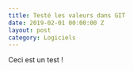 ```yaml
---
title: Testé les valeurs dans GIT
date: 2019-02-01 00:00:00 Z
layout: post
category: Logiciels
---
```


Ceci est un test !
